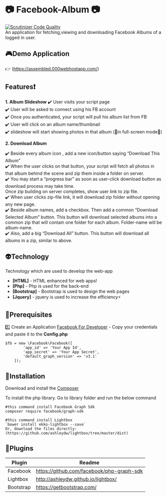 
# :camera: Facebook-Album :camera: 
[![Scrutinizer Code Quality](https://scrutinizer-ci.com/g/jaygajjar7/Facebook-Album/badges/quality-score.png?b=master)](https://scrutinizer-ci.com/g/jaygajjar7/Facebook-Album/?branch=master) <br>
An application for fetching,viewing and downloading Facebook Albums of a logged in user. 

## :video_game:Demo Application

:point_right: (https://assembled.000webhostapp.com/) <br>

##  Features:exclamation:

 **1. Album Slideshow**
:heavy_check_mark: User visits your script page <br>
:heavy_check_mark: User will be asked to connect using his FB account <br>
:heavy_check_mark: Once you authenticated, your script will pull his album list from FB <br>
:heavy_check_mark: User will click on an album name/thumbnail <br>
:heavy_check_mark: slideshow will start showing photos in that album (:metal:in full-screen mode:metal:) <br>

 **2. Download Album**

:heavy_check_mark: Beside every album icon , add a new icon/button saying “Download This Album” <br>
:heavy_check_mark: When the user clicks on that button, your script will fetch all photos in that album behind the scene and zip them inside a folder on server. <br>
:heavy_check_mark: You may start a “progress bar” as soon as user-click download button as download process may take time. <br>
Once zip building on server completes, show user link to zip file. <br>
:heavy_check_mark: When user clicks zip-file link, it will download zip folder without opening any new page. <br>
:heavy_check_mark: Beside album names, add a checkbox. Then add a common “Download Selected Album” button. This button will download selected albums into a common zip that will contain one folder for each album. Folder-name will be album-name. <br>
:heavy_check_mark: Also, add a big “Download All” button. This button will download all albums in a zip, similar to above. <br>

##  :alien:Technology

Technology which are used to develop the web-app

-   **[HTML]** - HTML enhanced for web apps!
-   **[Php]** - Php is used for the back-end
-   **[Bootstrap]** - Bootstrap is used to design the web pages
-   **[Jquery]** - jquery is used to increase the efficiency:zap:

## :triangular_flag_on_post:Prerequisites

:one: Create an Application [Facebook For Developer](https://developers.facebook.com/)
    -   Copy your credentials and paste it to the **Config.php**  
```
$fb = new \Facebook\Facebook([
        'app_id' => 'Your App Id',
        'app_secret' => 'Your App Secret',
        'default_graph_version' => 'v3.1'
    ]);
```

## :telescope:Installation
Download and install the [Composer](https://getcomposer.org/download/)

To install the php library. Go to library folder and run the below command

```
#this command install Facebook Graph Sdk
composer require facebook/graph-sdk

#this command install Lightbox
`bower install ekko-lightbox --save`
Or, download the files directly:(https://github.com/ashleydw/lightbox/tree/master/dist)
 ```

## :nut_and_bolt:Plugins
|  Plugin|Readme  |
|--|--|
| Facebook | https://github.com/facebook/php-graph-sdk  |
| Lightbox| http://ashleydw.github.io/lightbox/ |
| Bootstrap| https://getbootstrap.com/ |

